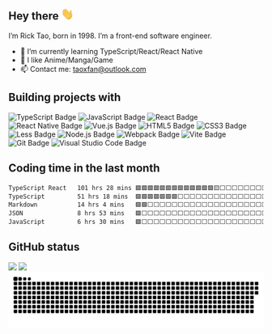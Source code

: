## Hey there <img src="./assets/wave.gif" width="25px" />

I’m Rick Tao, born in 1998. I’m a front-end software engineer.

- 🌱 I’m currently learning TypeScript/React/React Native
- 🥰 I like Anime/Manga/Game
- 📫 Contact me: <a rel="me" href="mailto://taoxfan@outlook.com">taoxfan@outlook.com</a>

## Building projects with

![TypeScript Badge](https://img.shields.io/badge/TypeScript-3178C6?logo=typescript&logoColor=fff&style=for-the-badge)
![JavaScript Badge](https://img.shields.io/badge/JavaScript-F7DF1E?logo=javascript&logoColor=000&style=for-the-badge)
![React Badge](https://img.shields.io/badge/React-61DAFB?logo=react&logoColor=000&style=for-the-badge)
![React Native Badge](https://img.shields.io/badge/React_Native-292c34?style=for-the-badge&logo=react&logoColor=61dafb)
![Vue.js Badge](https://img.shields.io/badge/Vue.js-4FC08D?logo=vuedotjs&logoColor=fff&style=for-the-badge)
![HTML5 Badge](https://img.shields.io/badge/HTML5-E34F26?logo=html5&logoColor=fff&style=for-the-badge)
![CSS3 Badge](https://img.shields.io/badge/CSS3-1572B6?logo=css3&logoColor=fff&style=for-the-badge)
![Less Badge](https://img.shields.io/badge/Less-1D365D?logo=less&logoColor=fff&style=for-the-badge)
![Node.js Badge](https://img.shields.io/badge/Node.js-393?logo=nodedotjs&logoColor=fff&style=for-the-badge)
![Webpack Badge](https://img.shields.io/badge/Webpack-8DD6F9?logo=webpack&logoColor=000&style=for-the-badge)
![Vite Badge](https://img.shields.io/badge/Vite-646CFF?logo=vite&logoColor=fff&style=for-the-badge)
![Git Badge](https://img.shields.io/badge/Git-F05032?logo=git&logoColor=fff&style=for-the-badge)
![Visual Studio Code Badge](https://img.shields.io/badge/Visual%20Studio%20Code-007ACC?logo=visualstudiocode&logoColor=fff&style=for-the-badge)

## Coding time in the last month

<!--START_SECTION:waka-->

```txt
TypeScript React   101 hrs 28 mins 🟩🟩🟩🟩🟩🟩🟩🟩🟩🟩🟩🟩🟩🟨⬜⬜⬜⬜⬜⬜⬜⬜⬜⬜⬜   53.40 %
TypeScript         51 hrs 18 mins  🟩🟩🟩🟩🟩🟩🟩⬜⬜⬜⬜⬜⬜⬜⬜⬜⬜⬜⬜⬜⬜⬜⬜⬜⬜   27.00 %
Markdown           14 hrs 4 mins   🟩🟩⬜⬜⬜⬜⬜⬜⬜⬜⬜⬜⬜⬜⬜⬜⬜⬜⬜⬜⬜⬜⬜⬜⬜   07.40 %
JSON               8 hrs 53 mins   🟩⬜⬜⬜⬜⬜⬜⬜⬜⬜⬜⬜⬜⬜⬜⬜⬜⬜⬜⬜⬜⬜⬜⬜⬜   04.68 %
JavaScript         6 hrs 30 mins   🟩⬜⬜⬜⬜⬜⬜⬜⬜⬜⬜⬜⬜⬜⬜⬜⬜⬜⬜⬜⬜⬜⬜⬜⬜   03.42 %
```

<!--END_SECTION:waka-->

## GitHub status

<picture>
  <source
    srcset="https://github-readme-stats.vercel.app/api?username=jfmoe&count_private=true&show_icons=true&rank_icon=github&theme=dracula"
    media="(prefers-color-scheme: dark)"
  />
  <source
    srcset="https://github-readme-stats.vercel.app/api?username=jfmoe&count_private=true&show_icons=true&rank_icon=github&theme=vue"
    media="(prefers-color-scheme: light), (prefers-color-scheme: no-preference)"
  />
  <img height="160" src="https://github-readme-stats.vercel.app/api?username=jfmoe&count_private=true&show_icons=true&rank_icon=github&theme=vue" />
</picture>

<picture>
  <source
    srcset="https://github-readme-stats.vercel.app/api/top-langs/?username=jfmoe&size_weight=0.5&count_weight=0.5&layout=compact&theme=dracula"
    media="(prefers-color-scheme: dark)"
  />
  <source
    srcset="https://github-readme-stats.vercel.app/api/top-langs/?username=jfmoe&size_weight=0.5&count_weight=0.5&layout=compact&theme=vue"
    media="(prefers-color-scheme: light), (prefers-color-scheme: no-preference)"
  />
  <img height="160" src="https://github-readme-stats.vercel.app/api/top-langs/?username=jfmoe&&size_weight=0.5&count_weight=0.5layout=compact&theme=vue" />
</picture>

<picture>
  <source media="(prefers-color-scheme: dark)" srcset="https://raw.githubusercontent.com/jfmoe/jfmoe/output/github-snake-dark.svg" />
  <source media="(prefers-color-scheme: light)" srcset="https://raw.githubusercontent.com/jfmoe/jfmoe/output/github-snake.svg" />
  <img alt="github-snake" src="https://raw.githubusercontent.com/jfmoe/jfmoe/output/github-snake.svg" />
</picture>
